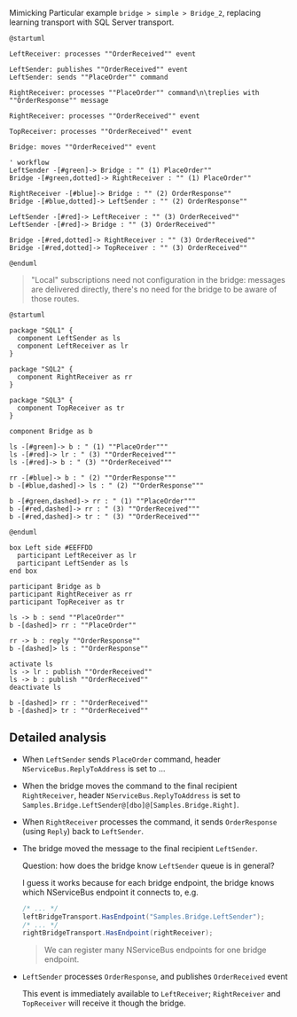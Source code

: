 Mimicking Particular example `bridge > simple > Bridge_2`, replacing learning transport with SQL Server transport.

```puml
@startuml

LeftReceiver: processes ""OrderReceived"" event

LeftSender: publishes ""OrderReceived"" event
LeftSender: sends ""PlaceOrder"" command

RightReceiver: processes ""PlaceOrder"" command\n\treplies with ""OrderResponse"" message

RightReceiver: processes ""OrderReceived"" event

TopReceiver: processes ""OrderReceived"" event

Bridge: moves ""OrderReceived"" event

' workflow
LeftSender -[#green]-> Bridge : "" (1) PlaceOrder""
Bridge -[#green,dotted]-> RightReceiver : "" (1) PlaceOrder""

RightReceiver -[#blue]-> Bridge : "" (2) OrderResponse""
Bridge -[#blue,dotted]-> LeftSender : "" (2) OrderResponse""

LeftSender -[#red]-> LeftReceiver : "" (3) OrderReceived""
LeftSender -[#red]-> Bridge : "" (3) OrderReceived""

Bridge -[#red,dotted]-> RightReceiver : "" (3) OrderReceived""
Bridge -[#red,dotted]-> TopReceiver : "" (3) OrderReceived""

@enduml
```

> "Local" subscriptions need not configuration in the bridge: messages are delivered directly, there's no need for the bridge to be aware of those routes.

```puml
@startuml

package "SQL1" {
  component LeftSender as ls
  component LeftReceiver as lr
}

package "SQL2" {
  component RightReceiver as rr
}

package "SQL3" {
  component TopReceiver as tr
}

component Bridge as b

ls -[#green]-> b : " (1) ""PlaceOrder"""
ls -[#red]-> lr : " (3) ""OrderReceived"""
ls -[#red]-> b : " (3) ""OrderReceived"""

rr -[#blue]-> b : " (2) ""OrderResponse"""
b -[#blue,dashed]-> ls : " (2) ""OrderResponse"""

b -[#green,dashed]-> rr : " (1) ""PlaceOrder"""
b -[#red,dashed]-> rr : " (3) ""OrderReceived"""
b -[#red,dashed]-> tr : " (3) ""OrderReceived"""

@enduml
```

```puml
box Left side #EEFFDD
  participant LeftReceiver as lr
  participant LeftSender as ls
end box

participant Bridge as b
participant RightReceiver as rr
participant TopReceiver as tr

ls -> b : send ""PlaceOrder""
b -[dashed]> rr : ""PlaceOrder""

rr -> b : reply ""OrderResponse""
b -[dashed]> ls : ""OrderResponse""

activate ls
ls -> lr : publish ""OrderReceived""
ls -> b : publish ""OrderReceived""
deactivate ls

b -[dashed]> rr : ""OrderReceived""
b -[dashed]> tr : ""OrderReceived""
```

## Detailed analysis

- When `LeftSender` sends `PlaceOrder` command, header `NServiceBus.ReplyToAddress` is set to ...
- When the bridge moves the command to the final recipient `RightReceiver`, header `NServiceBus.ReplyToAddress` is set to `Samples.Bridge.LeftSender@[dbo]@[Samples.Bridge.Right]`.
- When `RightReceiver` processes the command, it sends `OrderResponse` (using `Reply`) back to `LeftSender`.
- The bridge moved the message to the final recipient `LeftSender`.

  Question: how does the bridge know `LeftSender` queue is in general? 
  
  I guess it works because for each bridge endpoint, the bridge knows which NServiceBus endpoint it connects to, e.g.

  ```csharp
  /* ... */
  leftBridgeTransport.HasEndpoint("Samples.Bridge.LeftSender");  
  /* ... */
  rightBridgeTransport.HasEndpoint(rightReceiver);
  ```
  
  > We can register many NServiceBus endpoints for one bridge endpoint.  

- `LeftSender` processes `OrderResponse`, and publishes `OrderReceived` event
  
  This event is immediately available to `LeftReceiver`; `RightReceiver` and `TopReceiver` will receive it though the bridge.